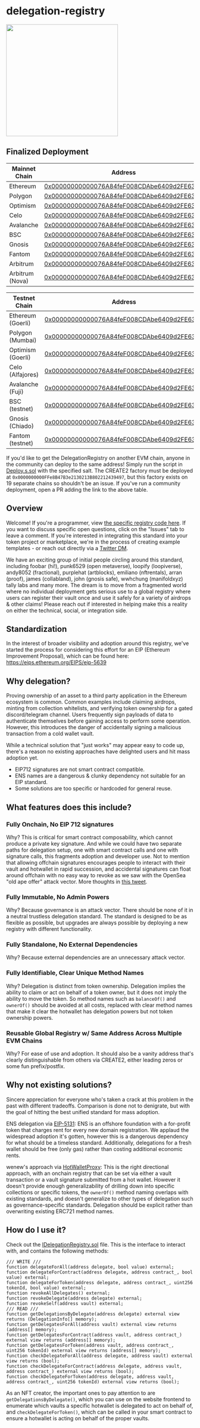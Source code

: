 # delegation-registry

<img src="vault.png" width="300" />

## Finalized Deployment

|Mainnet Chain|Address|
|---|---|
|Ethereum|[0x00000000000076A84feF008CDAbe6409d2FE638B](https://etherscan.io/address/0x00000000000076a84fef008cdabe6409d2fe638b)|
|Polygon|[0x00000000000076A84feF008CDAbe6409d2FE638B](https://polygonscan.com/address/0x00000000000076a84fef008cdabe6409d2fe638b)|
|Optimism|[0x00000000000076A84feF008CDAbe6409d2FE638B](https://optimistic.etherscan.io/address/0x00000000000076a84fef008cdabe6409d2fe638b)|
|Celo|[0x00000000000076A84feF008CDAbe6409d2FE638B](https://explorer.celo.org/mainnet/address/0x00000000000076A84feF008CDAbe6409d2FE638B)|
|Avalanche|[0x00000000000076A84feF008CDAbe6409d2FE638B](https://snowtrace.io/address/0x00000000000076A84feF008CDAbe6409d2FE638B)|
|BSC|[0x00000000000076A84feF008CDAbe6409d2FE638B](https://bscscan.com/address/0x00000000000076a84fef008cdabe6409d2fe638b#code)|
|Gnosis|[0x00000000000076A84feF008CDAbe6409d2FE638B](https://gnosisscan.io/address/0x00000000000076a84fef008cdabe6409d2fe638b)|
|Fantom|[0x00000000000076A84feF008CDAbe6409d2FE638B](https://ftmscan.com/address/0x00000000000076a84fef008cdabe6409d2fe638b)|
|Arbitrum|[0x00000000000076A84feF008CDAbe6409d2FE638B](https://arbiscan.io/address/0x00000000000076a84fef008cdabe6409d2fe638b)|
|Arbitrum (Nova)|[0x00000000000076A84feF008CDAbe6409d2FE638B](https://nova.arbiscan.io/address/0x00000000000076a84fef008cdabe6409d2fe638b)|

|Testnet Chain|Address|
|---|---|
|Ethereum (Goerli)|[0x00000000000076A84feF008CDAbe6409d2FE638B](https://goerli.etherscan.io/address/0x00000000000076a84fef008cdabe6409d2fe638b)|
|Polygon (Mumbai)|[0x00000000000076A84feF008CDAbe6409d2FE638B](https://mumbai.polygonscan.com/address/0x00000000000076a84fef008cdabe6409d2fe638b)|
|Optimism (Goerli)|[0x00000000000076A84feF008CDAbe6409d2FE638B](https://goerli-optimism.etherscan.io/address/0x00000000000076a84fef008cdabe6409d2fe638b)|
|Celo (Alfajores)|[0x00000000000076A84feF008CDAbe6409d2FE638B](https://alfajores-forno.celo-testnet.org/address/0x00000000000076a84fef008cdabe6409d2fe638b)|
|Avalanche (Fuji)|[0x00000000000076A84feF008CDAbe6409d2FE638B](https://testnet.snowtrace.io/address/0x00000000000076a84fef008cdabe6409d2fe638b)|
|BSC (testnet)|[0x00000000000076A84feF008CDAbe6409d2FE638B](https://testnet.bscscan.com/address/0x00000000000076a84fef008cdabe6409d2fe638b#code)|
|Gnosis (Chiado)|[0x00000000000076A84feF008CDAbe6409d2FE638B](https://blockscout.chiadochain.net/address/0x00000000000076A84feF008CDAbe6409d2FE638B)|
|Fantom (testnet)|[0x00000000000076A84feF008CDAbe6409d2FE638B](https://testnet.ftmscan.com/address/0x00000000000076a84fef008cdabe6409d2fe638b)|


If you'd like to get the DelegationRegistry on another EVM chain, anyone in the community can deploy to the same address! Simply run the script in [Deploy.s.sol](script/Deploy.s.sol) with the specified salt. The CREATE2 factory must be deployed at `0x0000000000FFe8B47B3e2130213B802212439497`, but this factory exists on 19 separate chains so shouldn't be an issue. If you've run a community deployment, open a PR adding the link to the above table.

## Overview

Welcome! If you're a programmer, view [the specific registry code here](src/DelegationRegistry.sol). If you want to discuss specific open questions, click on the "Issues" tab to leave a comment. If you're interested in integrating this standard into your token project or marketplace, we're in the process of creating example templates - or reach out directly via a [Twitter DM](https://twitter.com/0xfoobar).

We have an exciting group of initial people circling around this standard, including foobar (hi!), punk6529 (open metaverse), loopify (loopiverse), andy8052 (fractional), purplehat (artblocks), emiliano (nftrentals), arran (proof), james (collabland), john (gnosis safe), wwhchung (manifoldxyz) tally labs and many more. The dream is to move from a fragmented world where no individual deployment gets serious use to a global registry where users can register their vault once and use it safely for a variety of airdrops & other claims! Please reach out if interested in helping make this a reality on either the technical, social, or integration side.

## Standardization

In the interest of broader visibility and adoption around this registry, we've started the process for considering this effort for an EIP (Ethereum Improvement Proposal), which can be found here: https://eips.ethereum.org/EIPS/eip-5639

## Why delegation?

Proving ownership of an asset to a third party application in the Ethereum ecosystem is common. Common examples include claiming airdrops, minting from collection whitelists, and verifying token ownership for a gated discord/telegram channel. Users frequently sign payloads of data to authenticate themselves before gaining access to perform some operation. However, this introduces the danger of accidentally signing a malicious transaction from a cold wallet vault.

While a technical solution that "just works" may appear easy to code up, there's a reason no existing approaches have delighted users and hit mass adoption yet.
- EIP712 signatures are not smart contract compatible. 
- ENS names are a dangerous & clunky dependency not suitable for an EIP standard.
- Some solutions are too specific or hardcoded for general reuse.

## What features does this include?

### Fully Onchain, No EIP 712 signatures
Why? This is critical for smart contract composability, which cannot produce a private key signature. And while we could have two separate paths for delegation setup, one with smart contract calls and one with signature calls, this fragments adoption and developer use. Not to mention that allowing offchain signatures encourages people to interact with their vault and hotwallet in rapid succession, and accidental signatures can float around offchain with no easy way to revoke as we saw with the OpenSea "old ape offer" attack vector. More thoughts in [this tweet](https://twitter.com/0xfoobar/status/1557035539752181762).

### Fully Immutable, No Admin Powers
Why? Because governance is an attack vector. There should be none of it in a neutral trustless delegation standard. The standard is designed to be as flexible as possible, but upgrades are always possible by deploying a new registry with different functionality.

### Fully Standalone, No External Dependencies
Why? Because external dependencies are an unnecessary attack vector. 

### Fully Identifiable, Clear Unique Method Names
Why? Delegation is distinct from token ownership. Delegation implies the ability to claim or act on behalf of a token owner, but it does not imply the ability to move the token. So method names such as `balanceOf()` and `ownerOf()` should be avoided at all costs, replaced with clear method names that make it clear the hotwallet has delegation powers but not token ownership powers.

### Reusable Global Registry w/ Same Address Across Multiple EVM Chains
Why? For ease of use and adoption. It should also be a vanity address that's clearly distinguishable from others via CREATE2, either leading zeros or some fun prefix/postfix.

## Why not existing solutions?

Sincere appreciation for everyone who's taken a crack at this problem in the past with different tradeoffs. Comparison is done not to denigrate, but with the goal of hitting the best unified standard for mass adoption.

ENS delegation via [EIP-5131](https://eips.ethereum.org/EIPS/eip-5131): ENS is an offshore foundation with a for-profit token that charges rent for every new domain registration. We applaud the widespread adoption it's gotten, however this is a dangerous dependency for what should be a timeless standard. Additionally, delegations for a fresh wallet should be free (only gas) rather than costing additional economic rents.

wenew's approach via [HotWalletProxy](https://github.com/wenewlabs/public/blob/main/HotWalletProxy/HotWalletProxy.sol): This is the right directional approach, with an onchain registry that can be set via either a vault transaction or a vault signature submitted from a hot wallet. However it doesn't provide enough generalizability of drilling down into specific collections or specific tokens, the `ownerOf()` method naming overlaps with existing standards, and doesn't generalize to other types of delegation such as governance-specific standards. Delegation should be explicit rather than overwriting existing ERC721 method names.

## How do I use it?

Check out the [IDelegationRegistry.sol](src/IDelegationRegistry.sol) file. This is the interface to interact with, and contains the following methods:

```code
/// WRITE ///
function delegateForAll(address delegate, bool value) external;
function delegateForContract(address delegate, address contract_, bool value) external;
function delegateForToken(address delegate, address contract_, uint256 tokenId, bool value) external;
function revokeAllDelegates() external;
function revokeDelegate(address delegate) external;
function revokeSelf(address vault) external;
/// READ ///
function getDelegationsByDelegate(address delegate) external view returns (DelegationInfo[] memory);
function getDelegatesForAll(address vault) external view returns (address[] memory);
function getDelegatesForContract(address vault, address contract_) external view returns (address[] memory);
function getDelegatesForToken(address vault, address contract_, uint256 tokenId) external view returns (address[] memory);
function checkDelegateForAll(address delegate, address vault) external view returns (bool);
function checkDelegateForContract(address delegate, address vault, address contract_) external view returns (bool);
function checkDelegateForToken(address delegate, address vault, address contract_, uint256 tokenId) external view returns (bool);
```

As an NFT creator, the important ones to pay attention to are `getDelegationsByDelegate()`, which you can use on the website frontend to enumerate which vaults a specific hotwallet is delegated to act on behalf of, and `checkDelegateForToken()`, which can be called in your smart contract to ensure a hotwallet is acting on behalf of the proper vaults.
